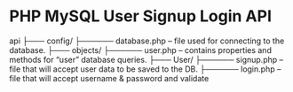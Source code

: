 # PHP MySQL User Signup Login API
api
├─── config/
├────── database.php – file used for connecting to the database.
├─── objects/
├────── user.php – contains properties and methods for “user” database queries.
├─── User/
├────── signup.php – file that will accept user data to be saved to the DB.
├────── login.php – file that will accept username & password and validate

